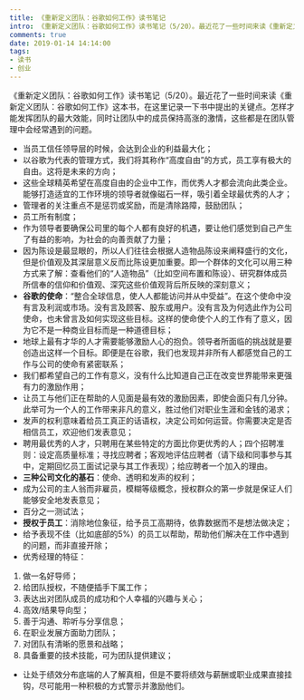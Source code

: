 ```yaml
---
title: 《重新定义团队：谷歌如何工作》读书笔记
intro: 《重新定义团队：谷歌如何工作》读书笔记（5/20）。最近花了一些时间来读《重新定义团队：谷歌如何工作》这本书，在这里记录一下书中提出的关键点。怎样才能发挥团队的最大效能，同时让团队中的成员保持高涨的激情，这些都是在团队管理中会经常遇到的问题。 
comments: true
date: 2019-01-14 14:14:00
tags:
- 读书
- 创业
---
```


《重新定义团队：谷歌如何工作》读书笔记（5/20）。最近花了一些时间来读《重新定义团队：谷歌如何工作》这本书，在这里记录一下书中提出的关键点。怎样才能发挥团队的最大效能，同时让团队中的成员保持高涨的激情，这些都是在团队管理中会经常遇到的问题。 

* 当员工信任领导层的时候，会达到企业的利益最大化；
* 以谷歌为代表的管理方式，我们将其称作“高度自由”的方式，员工享有极大的自由。这将是未来的方向；
* 这些全球精英希望在高度自由的企业中工作，而优秀人才都会流向此类企业。能够打造适宜的工作环境的领导者就像磁石一样，吸引着全球最优秀的人才；
* 管理者的关注重点不是惩罚或奖励，而是清除路障，鼓励团队；
* 员工所有制度；
* 作为领导者要确保公司里的每个人都有良好的机遇，要让他们感觉到自己产生了有益的影响，为社会的向善贡献了力量；
* 因为陈设是最显眼的，所以人们往往会根据人造物品陈设来阐释盛行的文化，但是价值观及其深层意义反而比陈设更加重要。即一个群体的文化可以用三种方式来了解：查看他们的“人造物品”（比如空间布置和陈设）、研究群体成员所信奉的信仰和价值观、深究这些价值观背后所反映的深刻意义；
* **谷歌的使命**：“整合全球信息，使人人都能访问并从中受益”。在这个使命中没有言及利润或市场。没有言及顾客、股东或用户。没有言及为何选此作为公司使命，也未曾言及如何实现这些目标。这样的使命使个人的工作有了意义，因为它不是一种商业目标而是一种道德目标；
* 地球上最有才华的人才需要能够激励人心的抱负。领导者所面临的挑战就是要创造出这样一个目标。即便是在谷歌，我们也发现并非所有人都感觉自己的工作与公司的使命有紧密联系；
* 我们都希望自己的工作有意义，没有什么比知道自己正在改变世界能带来更强有力的激励作用；
* 让员工与他们正在帮助的人见面是最有效的激励因素，即使会面只有几分钟。此举可为一个人的工作带来非凡的意义，胜过他们对职业生涯和金钱的渴求；
* 发声的权利意味着给员工真正的话语权，决定公司如何运营。你需要决定是否相信员工，欢迎他们发表意见；
* 聘用最优秀的人才，只聘用在某些特定的方面比你更优秀的人；四个招聘准则：设定高质量标准；寻找应聘者；客观地评估应聘者（请下级和同事参与其中，定期回忆员工面试记录与其工作表现）；给应聘者一个加入的理由。
* **三种公司文化的基石**：使命、透明和发声的权利；
* 成为公司的主人翁而非雇员，模糊等级概念，授权群众的第一步就是保证人们能够安全地发表意见；
* 百分之一测试法；
* **授权于员工**：消除地位象征，给予员工高期待，依靠数据而不是想法做决定；
* 给予表现不佳（比如底部的5%）的员工以帮助，帮助他们解决在工作中遇到的问题，而非直接开除；
* 优秀经理的特征：

1. 做一名好导师；
2. 给团队授权，不随便插手下属工作；
3. 表达出对团队成员的成功和个人幸福的兴趣与关心；
4. 高效/结果导向型；
5. 善于沟通、聆听与分享信息；
6. 在职业发展方面助力团队；
7. 对团队有清晰的愿景和战略；
8. 具备重要的技术技能，可为团队提供建议；

* 让处于绩效分布底端的人了解真相，但是不要将绩效与薪酬或职业成果直接挂钩，尽可能用一种积极的方式警示并激励他们。
